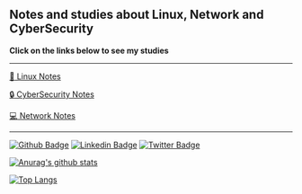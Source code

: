 ## Notes and studies about Linux, Network and CyberSecurity

**Click on the links below to see my studies**

---
[:penguin:  Linux Notes](https://github.com/mateusvdcastro/Linux-Redes-Seguranca/tree/main/Alura%20Linux%20Essential#linux)  

[:lock:  CyberSecurity Notes](https://github.com/mateusvdcastro/Linux-Redes-Seguranca/tree/main/Redes%20-%20Seguran%C3%A7a/Security)  

[:computer: Network Notes](https://github.com/mateusvdcastro/Linux-Redes-Seguranca/tree/main/Redes%20-%20Seguran%C3%A7a/Network)

---
[![Github Badge](https://img.shields.io/badge/-Github-000?style=flat-square&logo=Github&logoColor=white&link=https://github.com/fagnerpsantos)]([https://github.com/fagnerpsantos](https://github.com/mateusvdcastro))
[![Linkedin Badge](https://img.shields.io/badge/-LinkedIn-blue?style=flat-square&logo=Linkedin&logoColor=white&link=https://www.linkedin.com/in/fagnerpsantos/)](https://www.linkedin.com/in/mateus-vespasiano-de-castro/)
[![Twitter Badge](https://img.shields.io/badge/-Twitter-1ca0f1?style=flat-square&labelColor=1ca0f1&logo=twitter&logoColor=white&link=https://twitter.com/fagnerpsantos)](https://www.linkedin.com/in/mateus-vespasiano-de-castro/)


[![Anurag's github stats](https://github-readme-stats.vercel.app/api?username=mateusvdcastro)](https://github.com/mateusvdcastro)

[![Top Langs](https://github-readme-stats.vercel.app/api/top-langs/?username=mateusvdcastro&layout=compact)](https://github.com/mateusvdcastro)

